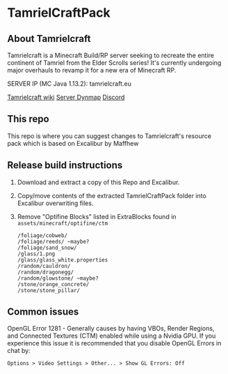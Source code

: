 # TamrielCraftPack
## About Tamrielcraft
Tamrielcraft is a Minecraft Build/RP server seeking to recreate the entire continent of Tamriel from the Elder Scrolls series! It's currently undergoing major overhauls to revamp it for a new era of Minecraft RP.

SERVER IP (MC Java 1.13.2): tamrielcraft.eu 

[Tamrielcraft wiki](https://wiki.tamrielcraft.eu/)
[Server Dynmap](map.tamrielcraft.eu/)
[Discord](https://discord.gg/ApShrYn)

## This repo
This repo is where you can suggest changes to Tamrielcraft's resource pack which is based on Excalibur by Maffhew

## Release build instructions

1. Download and extract a copy of this Repo and Excalibur.

2. Copy/move contents of the extracted TamrielCraftPack folder into Excalibur overwriting files.

3. Remove "Optifine Blocks" listed in ExtraBlocks found in `assets/minecraft/optifine/ctm`

	```
	/foliage/cobweb/
	/foliage/reeds/ ~maybe?
	/foliage/sand_snow/
	/glass/1.png
	/glass/glass_white.properties
	/random/cauldron/
	/random/dragonegg/
	/random/glowstone/ ~maybe?
	/stone/orange_concrete/
	/stone/stone_pillar/
	```
	
## Common issues

OpenGL Error 1281 - Generally causes by having VBOs, Render Regions, and Connected Textures (CTM) enabled while using a Nvidia GPU. If you experience this issue it is recommended that you disable OpenGL Errors in chat by:

`Options > Video Settings > Other... > Show GL Errors: Off`

